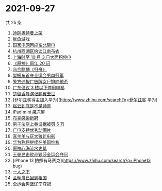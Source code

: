 # 2021-09-27

共 25 条

<!-- BEGIN ZHIHUSEARCH -->
<!-- 最后更新时间 Mon Sep 27 2021 19:07:28 GMT+0800 (China Standard Time) -->
1. [迪迦奥特曼上架](https://www.zhihu.com/search?q=迪迦奥特曼)
1. [鱿鱼游戏](https://www.zhihu.com/search?q=鱿鱼游戏)
1. [国家电网回应东北限电](https://www.zhihu.com/search?q=东北限电)
1. [杭州西湖区约谈江南布衣](https://www.zhihu.com/search?q=江南布衣)
1. [上海时至 10 月 3 日大面积停电](https://www.zhihu.com/search?q=上海停电)
1. [《原神》周年 20 问](https://www.zhihu.com/search?q=原神)
1. [乌合麒麟《归舟》](https://www.zhihu.com/search?q=乌合麒麟)
1. [樊振东首夺全运会男单冠军](https://www.zhihu.com/search?q=樊振东)
1. [警方通报广告牌女尸排除他杀](https://www.zhihu.com/search?q=广告牌)
1. [广东倡议 3 楼以下停用电梯](https://www.zhihu.com/search?q=电梯停用)
1. [楚留香导演张鹏翼去世](https://www.zhihu.com/search?q=张鹏翼)
1. [菲尔兹奖得主加入华为](https://www.zhihu.com/search?q=菲尔兹奖 华为)
1. [赵云到底是不是帅哥](https://www.zhihu.com/search?q=赵云)
1. [iPad mini 果冻屏](https://www.zhihu.com/search?q=ipadmini6)
1. [布克感染新冠](https://www.zhihu.com/search?q=布克)
1. [男子法庭上吞证据被罚 5 万](https://www.zhihu.com/search?q=吞证据)
1. [广电支持优秀动画片](https://www.zhihu.com/search?q=动画片)
1. [喜羊羊与灰太狼新电影](https://www.zhihu.com/search?q=喜羊羊与灰太狼)
1. [华为称将继续在美国维权](https://www.zhihu.com/search?q=华为声明)
1. [原神心海流水史低](https://www.zhihu.com/search?q=原神)
1. [王曼昱击败孙颖莎全运会夺冠](https://www.zhihu.com/search?q=孙颖莎)
1. [iPhone 13 拍照有马赛克](https://www.zhihu.com/search?q=iPhone13 bug)
1. [一人之下](https://www.zhihu.com/search?q=一人之下)
1. [孟晚舟已回到祖国](https://www.zhihu.com/search?q=孟晚舟)
1. [全运会男篮辽宁夺冠](https://www.zhihu.com/search?q=全运会男篮)
<!-- END ZHIHUSEARCH -->
